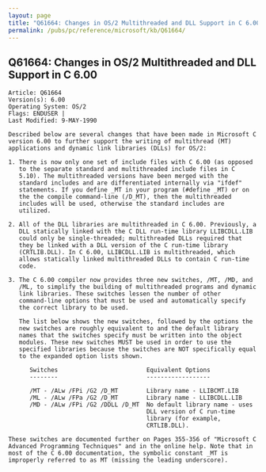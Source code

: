 ```yaml
---
layout: page
title: "Q61664: Changes in OS/2 Multithreaded and DLL Support in C 6.00"
permalink: /pubs/pc/reference/microsoft/kb/Q61664/
---
```


## Q61664: Changes in OS/2 Multithreaded and DLL Support in C 6.00

	Article: Q61664
	Version(s): 6.00
	Operating System: OS/2
	Flags: ENDUSER |
	Last Modified: 9-MAY-1990
	
	Described below are several changes that have been made in Microsoft C
	version 6.00 to further support the writing of multithread (MT)
	applications and dynamic link libraries (DLLs) for OS/2:
	
	1. There is now only one set of include files with C 6.00 (as opposed
	   to the separate standard and multithreaded include files in C
	   5.10). The multithreaded versions have been merged with the
	   standard includes and are differentiated internally via "ifdef"
	   statements. If you define _MT in your program (#define _MT) or on
	   the the compile command-line (/D_MT), then the multithreaded
	   includes will be used, otherwise the standard includes are
	   utilized.
	
	2. All of the DLL libraries are multithreaded in C 6.00. Previously, a
	   DLL statically linked with the C DLL run-time library LLIBCDLL.LIB
	   could only be single-threaded; multithreaded DLLs required that
	   they be linked with a DLL version of the C run-time library
	   (CRTLIB.DLL). In C 6.00, LLIBCDLL.LIB is multithreaded, which
	   allows statically linked multithreaded DLLs to contain C run-time
	   code.
	
	3. The C 6.00 compiler now provides three new switches, /MT, /MD, and
	   /ML, to simplify the building of multithreaded programs and dynamic
	   link libraries. These switches lessen the number of other
	   command-line options that must be used and automatically specify
	   the correct library to be used.
	
	   The list below shows the new switches, followed by the options the
	   new switches are roughly equivalent to and the default library
	   names that the switches specify must be written into the object
	   modules. These new switches MUST be used in order to use the
	   specified libraries because the switches are NOT specifically equal
	   to the expanded option lists shown.
	
	      Switches                         Equivalent Options
	      --------                         ------------------
	
	      /MT - /ALw /FPi /G2 /D_MT        Library name - LLIBCMT.LIB
	      /ML - /ALw /FPa /G2 /D_MT        Library name - LLIBCDLL.LIB
	      /MD - /ALw /FPi /G2 /DDLL /D_MT  No default library name - uses
	                                       DLL version of C run-time
	                                       library (for example,
	                                       CRTLIB.DLL).
	
	These switches are documented further on Pages 355-356 of "Microsoft C
	Advanced Programming Techniques" and in the online help. Note that in
	most of the C 6.00 documentation, the symbolic constant _MT is
	improperly referred to as MT (missing the leading underscore).
